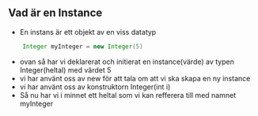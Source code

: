 ## Vad är en Instance

* En instans är ett objekt av en viss datatyp

```java
    Integer myInteger = new Integer(5)
```

* ovan så har vi deklarerat och initierat en instance(värde) av typen Integer(heltal) med värdet 5
* vi har använt oss av new för att tala om att vi ska skapa en ny instance
* vi har använt oss av konstruktorn Integer(int i)
* Så nu har vi i minnet ett heltal som vi kan refferera till med namnet myInteger

